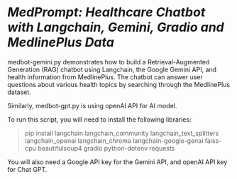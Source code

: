 # *MedPrompt: Healthcare Chatbot with Langchain, Gemini, Gradio and MedlinePlus Data*

medbot-gemini.py demonstrates how to build a Retrieval-Augmented Generation (RAG) chatbot using Langchain, the Google Gemini API, and health information from MedlinePlus. The chatbot can answer user questions about various health topics by searching through the MedlinePlus dataset.

Similarly, medbot-gpt.py is using openAI API for AI model.

To run this script, you will need to install the following libraries:

> pip install langchain langchain_community langchain_text_splitters langchain_openai langchain_chroma langchain-google-genai faiss-cpu beautifulsoup4 gradio python-dotenv requests

You will also need a Google API key for the Gemini API, and openAI API key for Chat GPT.
